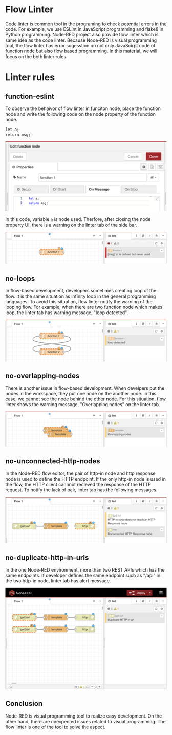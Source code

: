 # Flow Linter
Code linter is common tool in the programing to check potential errors in the code. For example, we use ESLint in JavaScript programming and flake8 in Python programming. Node-RED project also provide flow linter which is same idea as the code linter. Because Node-RED is visual programming tool, the flow linter has error sugesstion on not only JavaScirpt code of function node but also flow based programming. In this material, we will focus on the both linter rules.

# Linter rules
## function-eslint
To observe the behaivor of flow linter in funciton node, place the function node and write the following code on the node property of the function node.

```
let a;
return msg;
```

![](images/nrlint-function.png)

In this code, variable `a` is node used. Therfore, after closing the node property UI, there is a warning on the linter tab of the side bar.

![](images/nrlint-function2.png)

## no-loops
In flow-based development, developers sometimes creating loop of the flow. It is the same situation as infinity loop in the general programming languages. To avoid this situation, flow linter notify the warning of the looping flow. For example, when there are two function node which makes loop, the linter tab has warning message, "loop detected".

![](images/nrlint-loop.png)

## no-overlapping-nodes
There is another issue in flow-based development. When develpers put the nodes in the workspace, they put one node on the another node. In this case, we cannot see the node behind the other node. For this situation, flow linter shows the warning message, "Overlapping nodes" on the linter tab. 

![](images/nrlint-overlapping.png)

## no-unconnected-http-nodes
In the Node-RED flow editor, the pair of http-in node and http response node is used to define the HTTP endpoint. If the only http-in node is used in the flow, the HTTP client cannnot recieved the response of the HTTP request. To notify the lack of pair, linter tab has the following messages.

![](images/nrlint-httpinresponse.png)

## no-duplicate-http-in-urls
In the one Node-RED environment, more than two REST APIs which has the same endpoints. If developer defines the same endpoint such as "/api" in the two http-in node, linter tab has alert message.

![](images/nrlint-duplicatedhttpin.png)

## Conclusion
Node-RED is visual programming tool to realize easy development. On the other hand, there are unexpected issues related to visual programming. The flow linter is one of the tool to solve the aspect.
